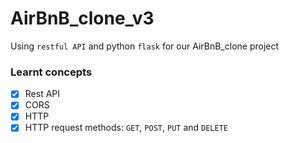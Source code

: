 # AirBnB_clone_v3

Using `restful API` and python `flask` for our AirBnB_clone project

### Learnt concepts

- [x] Rest API
- [x] CORS
- [x] HTTP
- [x] HTTP request methods: `GET`, `POST`, `PUT` and `DELETE`